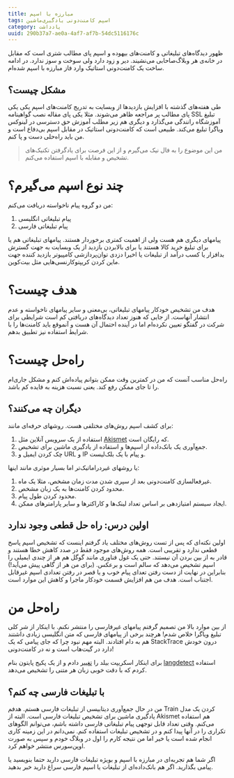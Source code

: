 ```yaml
---
title: مبارزه با اسپم
tags: اسپم کامنت‌دونی یادگیری‌ماشین
category: یادداشت
uuid: 290b37a7-ae0a-4af7-af7b-54dc5116176c
---
```


ظهور دیدگاه‌های تبلیغاتی و کامنت‌های بیهوده و اسپم پای مطالب شتری است که مقابل در خانه‌ی هر وبلاگ‌صاحابی می‌نشیند. دیر و زود دارد ولی سوخت و سوز ندارد. در ادامه ساخت یک کامنت‌دونی استاتیک وارد فاز مبارزه با اسپم شده‌ام.

## مشکل چیست؟
طی هفته‌های گذشته با افزایش بازدیدها از وبسایت به تدریج کامنت‌های اسپم یکی یکی پای مطالب پر مراجعه ظاهر می‌شوند. مثلا یکی پای مقاله نصب گواهینامه SSL تبلیغ آموزشگاه رانندگی می‌گذارد و دیگری هم زیر مطلب آموزش حق دسترسی در لینوکس ویاگرا تبلیغ می‌کند. طبیعی است که کامنت‌دونی استاتیک در مقابل اسپم بی‌دفاع است و من باید راه‌حلی دست و پا کنم.

> من این موضوع را به فال نیک می‌گیرم و از این فرصت برای یادگرفتن تکنیک‌های تشخیص و مقابله با اسپم استفاده می‌کنم.

# چند نوع اسپم می‌گیرم؟
من دو گروه پیام ناخواسته دریافت می‌کنم:

1. پیام تبلیغاتی انگلیسی
2. پیام تبلیغاتی فارسی

پیامهای دیگری هم هست ولی از اهمیت کمتری برخوردار هستند. پیامهای تبلیغاتی هم یا برای تبلیغ خرید کالا هستند یا برای بالابردن بازدید از یک وبسایت به جهت گسترش بدافزار یا کسب درآمد از تبلیغات یا اخیرا دزدی توان‌پردازشی کامپیوتر بازدید کننده جهت ماین کردن کریپتوکارنسی‌هایی مثل بیت‌کوین.

# هدف چیست؟
هدف من تشخیص خودکار پیامهای تبلیغاتی،‌ بی‌معنی و سایر پیامهای ناخواسته و عدم انتشار آنهاست. از جایی که هنوز تعداد دیدگاه‌های دریافتی کم است شرایطی برای شرکت در گفتگو تعیین نکرده‌ام اما در آینده احتمال آن هست و آنموقع باید کامنت‌ها را با شرایط استفاده نیز تطبیق بدهم.

# راه‌حل چیست؟
راه‌حل مناسب آنست که من در کمترین وقت ممکن بتوانم پیاده‌اش کنم و مشکل جاری‌ام را تا جای ممکن رفع کند. یعنی نسبت هزینه به فایده کم باشد.

## دیگران چه می‌کنند؟
برای کشف اسپم روش‌های مختلفی هست. روشهای حرفه‌ای مانند:
1. استفاده از یک سرویس آنلاین مثل [Akismet] که رایگان است.
2. جمع‌آوری یک بانک‌داده از اسپم‌ها و استفاده از یادگیری ماشین برای تشخیص.
3. چک کردن ایمیل و URL و IP و پیام با یک بلک‌لیست.

یا روشهای غیردراماتیک‌تر اما بسیار موثری مانند اینها:
1. غیرفعالسازی کامنت‌دونی بعد از سپری شدن مدت زمان مشخص، مثلا یک ماه.
2. محدود کردن کامنت‌ها به یک زبان مشخص.
3. محدود کردن طول پیام.
4. ایجاد سیستم امتیازدهی بر اساس تعداد لینک‌ها و کاراکترها و سایر پارامترهای ممکن.

## اولین درس: راه حل قطعی وجود ندارد
اولین نکته‌ای که پس از تست روش‌های مختلف یاد گرفتم اینست که تشخیص اسپم پاسخ قطعی ندارد و تقریبی است. همه روش‌های موجود فقط در صدد کاهش خطا هستند و قادر به از بین بردن آن نیستند. حتی یک غول فناوری مانند گوگل هم هر از چندی ایمیلی را اسپم تشخیص می‌دهد که سالم است و برعکس. (برای من هر از گاهی پیش می‌آید!) بنابراین در نهایت از دست رفتن تعدای پیام خوب و یا قصر در رفتن تعدادی اسپم غیرقابل اجتناب است. هدف من هم افزایش قسمت خودکار ماجرا و کاهش این موارد است.

# راه‌حل من
از بین موارد بالا من تصمیم گرفتم پیامهای غیرفارسی را منتشر نکنم. با اینکار از شر کلی تبلیغ ویاگرا خلاص شدم! هرچند برخی از پیامهای فارسی که متن انگلیسی زیادی داشتند هم به دام افتادند. البته مهم نبود چرا که جای پیامی که یک StackTrace درون خودش دارد در گیت‌هاب است و نه در کامنت‌دونی!

برای اینکار اسکریپت بیلد را [تغییر] دادم و از یک پکیج پایتون بنام [langdetect] استفاده کردم که با دقت خوبی زبان هر متنی را تشخیص می‌دهد.

## با تبلیغات فارسی چه کنم؟
من در حال جمع‌آوری دیتابیسی از تبلیغات فارسی هستم. هدفم Train کردن یک مدل یادگیری ماشین برای تشخیص تبلیغات فارسی است. البته از Akismet هم استفاده می‌کنم. وقتی تعداد قابل توجهی پیام تبلیغاتی فارسی داشته باشم، می‌توانم الگوهای تکراری را در آنها پیدا کنم و در تشخیص تبلیغات استفاده کنم. نمی‌دانم در این زمینه کاری انجام شده است یا خیر اما من نتیجه کارم را اول در وبلاگ خودم و سپس به صورت اوپن‌سورس منتشر خواهم کرد.

اگر شما هم تجربه‌ای در مبارزه با اسپم و بویژه تبلیغات فارسی دارید حتما بنویسید یا پیامی بگذارید. اگر هم بانک‌داده‌ای از تبلیغات یا اسپم فارسی سراغ دارید خبر بدهید.

[langdetect]: https://github.com/Mimino666/langdetect
[Akismet]: http://akismet.com/
[تغییر]: https://github.com/mehdisadeghi/mehdix.ir/blob/master/rebuild_comments.py#L41
